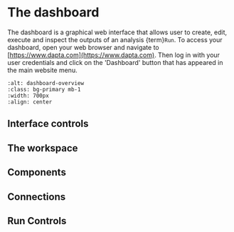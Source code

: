 # The dashboard

The dashboard is a graphical web interface that allows user to create, edit, execute and inspect the outputs of an analysis {term}`Run`. 
To access your dashboard, open your web browser and navigate to [https://www.dapta.com](https://www.dapta.com). 
Then log in with your user credentials and click on the 'Dashboard' button that has appeared in the main website menu. 

```{image} media/dashboard-overview.png
:alt: dashboard-overview
:class: bg-primary mb-1
:width: 700px
:align: center
```

## Interface controls
 
## The workspace

## Components

## Connections

## Run Controls

